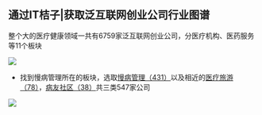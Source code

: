 
## 通过IT桔子|获取泛互联网创业公司行业图谱

整个大的医疗健康领域一共有6759家泛互联网创业公司，分医疗机构、医药服务等11个板块

![](https://ws3.sinaimg.cn/large/006tNbRwgy1fwxf6s09rzj31kw0r3n7c.jpg)

- 找到慢病管理所在的板块，选取[慢病管理（431）](https://www.itjuzi.com/atlas/85?firstatlas=%E6%82%A3%E8%80%85%E6%9C%8D%E5%8A%A1&secondatlas=%E6%85%A2%E7%97%85%E7%AE%A1%E7%90%86)以及相近的[医疗旅游（78）](https://www.itjuzi.com/atlas/122?firstatlas=%E6%82%A3%E8%80%85%E6%9C%8D%E5%8A%A1&secondatlas=%E5%8C%BB%E7%96%97%E6%97%85%E6%B8%B8)，[病友社区（38）](https://www.itjuzi.com/atlas/8542?firstatlas=%E6%82%A3%E8%80%85%E6%9C%8D%E5%8A%A1&secondatlas=%E7%97%85%E5%8F%8B%E7%A4%BE%E5%8C%BA)共三类547家公司

![](https://ws2.sinaimg.cn/large/006tNbRwgy1fwxfg0y55kj31ba0gkada.jpg)


